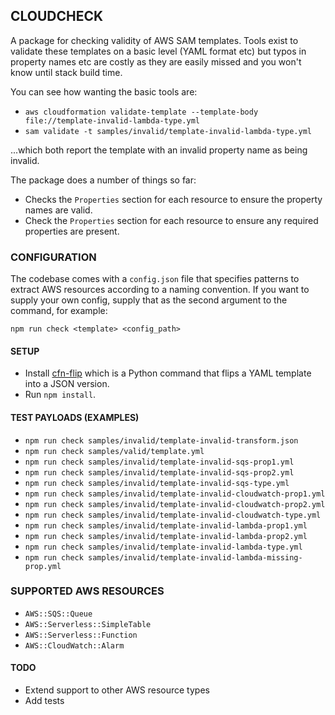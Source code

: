 ## CLOUDCHECK

A package for checking validity of AWS SAM templates. Tools exist to validate these templates on a basic level (YAML format etc) but typos in property names etc are costly as they are easily missed and you won't know until stack build time.

You can see how wanting the basic tools are:

* ```aws cloudformation validate-template --template-body file://template-invalid-lambda-type.yml```
* ```sam validate -t samples/invalid/template-invalid-lambda-type.yml```

...which both report the template with an invalid property name as being invalid.

The package does a number of things so far:

* Checks the ```Properties``` section for each resource to ensure the property names are valid.
* Check the ```Properties``` section for each resource to ensure any required properties are present.

### CONFIGURATION

The codebase comes with a ```config.json``` file that specifies patterns to extract AWS resources according to a naming convention. If you want to supply your own config, supply that as the second argument to the command, for example:

```npm run check <template> <config_path>```

#### SETUP

* Install [cfn-flip](https://github.com/awslabs/aws-cfn-template-flip) which is a Python command that flips a YAML template into a JSON version.
* Run ```npm install```.

#### TEST PAYLOADS (EXAMPLES)

* ```npm run check samples/invalid/template-invalid-transform.json```
* ```npm run check samples/valid/template.yml```
* ```npm run check samples/invalid/template-invalid-sqs-prop1.yml```
* ```npm run check samples/invalid/template-invalid-sqs-prop2.yml```
* ```npm run check samples/invalid/template-invalid-sqs-type.yml```
* ```npm run check samples/invalid/template-invalid-cloudwatch-prop1.yml```
* ```npm run check samples/invalid/template-invalid-cloudwatch-prop2.yml```
* ```npm run check samples/invalid/template-invalid-cloudwatch-type.yml```
* ```npm run check samples/invalid/template-invalid-lambda-prop1.yml```
* ```npm run check samples/invalid/template-invalid-lambda-prop2.yml```
* ```npm run check samples/invalid/template-invalid-lambda-type.yml```
* ```npm run check samples/invalid/template-invalid-lambda-missing-prop.yml```

### SUPPORTED AWS RESOURCES

* ```AWS::SQS::Queue```
* ```AWS::Serverless::SimpleTable```
* ```AWS::Serverless::Function```
* ```AWS::CloudWatch::Alarm```

#### TODO

* Extend support to other AWS resource types
* Add tests
